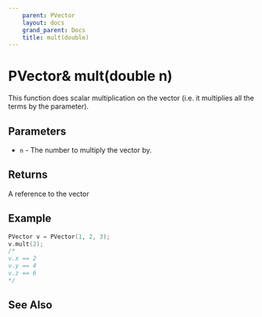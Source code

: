 ```yaml
---
    parent: PVector
    layout: docs
    grand_parent: Docs
    title: mult(double)
---
```


# PVector& mult(double n)

This function does scalar multiplication on the vector (i.e. it multiplies all the terms by the parameter).

## Parameters

- `n` - The number to multiply the vector by.

## Returns

A reference to the vector

## Example

```cpp
PVector v = PVector(1, 2, 3);
v.mult(2);
/*
v.x == 2
v.y == 4
v.z == 6
*/
```

## See Also
